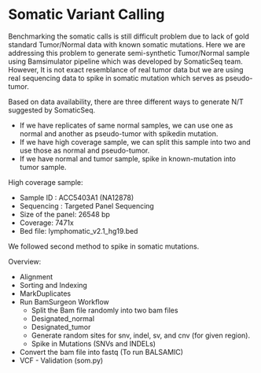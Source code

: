 # Somatic Variant Calling

Benchmarking the somatic calls is still difficult problem due to lack of gold standard Tumor/Normal data with known somatic mutations. Here we are addressing this problem to generate semi-synthetic Tumor/Normal sample using Bamsimulator pipeline which was developed by SomaticSeq team. However, It is not exact resemblance of real tumor data but we are using real sequencing data to spike in somatic mutation which serves as pseudo-tumor. 

Based on data availability, there are three different ways to generate N/T suggested by SomaticSeq. 

- If we have replicates of same normal samples,  we can use one as normal and another as pseudo-tumor with spikedin mutation.
- If we have high coverage sample,  we can split this sample into two and use those as normal and pseudo-tumor.
- If we have normal and tumor sample, spike in known-mutation into tumor sample.

High coverage sample:

* Sample ID : ACC5403A1 (NA12878)
* Sequencing : Targeted Panel Sequencing 
* Size of the panel: 26548 bp
* Coverage: 7471x  
* Bed file: lymphomatic_v2.1_hg19.bed

We followed second method to spike in somatic mutations.

Overview:

- Alignment
- Sorting and Indexing
- MarkDuplicates 
- Run BamSurgeon Workflow
	- Split the Bam file randomly into two  bam files
	- Designated_normal
	- Designated_tumor
	- Generate random sites for snv, indel, sv, and cnv (for given region).
	- Spike in Mutations (SNVs and INDELs)
- Convert the bam file into fastq (To run BALSAMIC)
- VCF - Validation (som.py)


